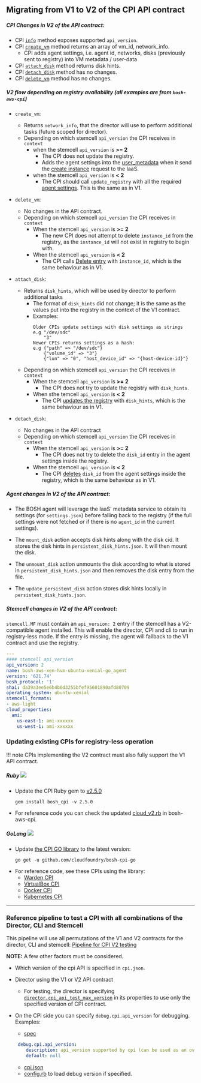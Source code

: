 ## Migrating from V1 to V2 of the CPI API contract

##### CPI Changes in V2 of the API contract:

  - CPI [`info`](cpi-api-v2-method/info.md) method exposes supported `api_version`.
  - CPI [`create_vm`](cpi-api-v2-method/create-vm.md) method returns an array of vm_id, network_info.
    - CPI adds agent settings, i.e. agent id, networks, disks (previously sent to registry) into VM metadata / user-data
  - CPI [`attach_disk`](cpi-api-v2-method/attach-disk.md) method returns disk hints.
  - CPI [`detach_disk`](cpi-api-v2-method/detach-disk.md) method has no changes.
  - CPI [`delete_vm`](cpi-api-v2-method/delete-vm.md) method has no changes.

##### V2 flow depending on registry availability (all examples are from `bosh-aws-cpi`)

  - `create_vm`:
    - Returns `network_info`, that the director will use to perform additional tasks (future scoped for director).
    - Depending on which stemcell `api_version` the CPI receives in `context`
      - when the stemcell `api_version` is **>= 2**
        - The CPI does not update the registry.
        - Adds the agent settings into the [user_metadata](https://github.com/cloudfoundry/bosh-aws-cpi-release/blob/f27c51db1930d1d4c12cbbf074962380377e9e74/src/bosh_aws_cpi/lib/cloud/aws/cloud_v2.rb#L45-L54) when it send the [create instance](https://github.com/cloudfoundry/bosh-aws-cpi-release/blob/f27c51db1930d1d4c12cbbf074962380377e9e74/src/bosh_aws_cpi/lib/cloud/aws/cloud_core.rb#L94-L102) request to the IaaS.
      - when the stemcell `api_version` is **< 2**
        - The CPI should call `update_registry` with all the required [agent settings](https://github.com/cloudfoundry/bosh-aws-cpi-release/blob/f27c51db1930d1d4c12cbbf074962380377e9e74/src/bosh_aws_cpi/lib/cloud/aws/cloud_v2.rb#L58-L60). This is the same as in V1.

  - `delete_vm`:
    - No changes in the API contract.
    - Depending on which stemcell `api_version` the CPI receives in `context`
      - When the stemcell `api_version` is **>= 2**
        - The new CPI does not attempt to delete `instance_id` from the registry, as the `instance_id` will not exist in registry to begin with.
      - When the stemcell `api_version` is **< 2**
        - The CPI calls [Delete entry](https://github.com/cloudfoundry/bosh-aws-cpi-release/blob/f27c51db1930d1d4c12cbbf074962380377e9e74/src/bosh_aws_cpi/lib/cloud/aws/cloud_v2.rb#L110) with `instance_id`, which is the same behaviour as in V1.

  - `attach_disk`:
    - Returns `disk_hints`, which will be used by director to perform additional tasks
      - The format of `disk_hints` did not change; it is the same as the values put into the registry in the context of the V1 contract.
      - Examples:
        ```
        Older CPIs update settings with disk settings as strings
        e.g "/dev/sdc"
      	    "3"
        Newer CPIs returns settings as a hash:
      	e.g {"path" => "/dev/sdc"}
      	    {"volume_id" => "3"}
      	    {"lun" => "0", "host_device_id" => "{host-device-id}"}
        ```
    - Depending on which stemcell `api_version` the CPI receives in `context`
      - When the stemcell `api_version` is **>= 2**
        - The CPI does not try to update the registry with `disk_hints`.
      - When sthe temcell `api_version` is **< 2**
        - The CPI [updates the registry](https://github.com/cloudfoundry/bosh-aws-cpi-release/blob/1d7c31ec1ea0bb65a287adfc1898810a615218b8/src/bosh_aws_cpi/lib/cloud/aws/cloud_v2.rb#L76-L80) with `disk_hints`, which is the same behaviour as in V1.


  - `detach_disk`:
    - No changes in the API contract
    - Depending on which stemcell `api_version` the CPI receives in `context`
      - When the stemcell `api_version` is **>= 2**
        - The CPI does not try to delete the `disk_id` entry in the agent settings inside the registry.
      - When the stemcell `api_version` is **< 2**
        - The CPI  [deletes](https://github.com/cloudfoundry/bosh-aws-cpi-release/blob/1d7c31ec1ea0bb65a287adfc1898810a615218b8/src/bosh_aws_cpi/lib/cloud/aws/cloud_v2.rb#L94-L98) `disk_id` from the agent settings inside the registry, which is the same behaviour as in V1.

##### Agent changes in V2 of the API contract:

- The BOSH agent will leverage the IaaS' metadata service to obtain its settings (for `settings.json`) before falling back to the registry (if the full settings were not fetched or if there is no `agent_id` in the current settings).

- The `mount_disk` action accepts disk hints along with the disk cid. It stores the disk hints in `persistent_disk_hints.json`. It will then mount the disk.
- The `unmount_disk` action unmounts the disk according to what is stored in `persistent_disk_hints.json` and then removes the disk entry from the file.
- The `update_persistent_disk` action stores disk hints locally in `persistent_disk_hints.json`.


##### Stemcell changes in V2 of the API contract:

`stemcell.MF` must contain an `api_version: 2` entry if the stemcell has a V2-compatible agent installed. This will enable the director, CPI and cli to run in registry-less mode. If the entry is missing, the agent will fallback to the V1 contract and use the registry.

```yaml
---
#### stemcell api_version
api_version: 2
name: bosh-aws-xen-hvm-ubuntu-xenial-go_agent
version: '621.74'
bosh_protocol: '1'
sha1: da39a3ee5e6b4b0d3255bfef95601890afd80709
operating_system: ubuntu-xenial
stemcell_formats:
- aws-light
cloud_properties:
  ami:
    us-east-1: ami-xxxxxx
    us-west-1: ami-xxxxxx
```

### Updating existing CPIs for registry-less operation
!!! note
    CPIs implementing the V2 contract must also fully support the V1 API contract.

##### Ruby ![](https://cdn.emojidex.com/emoji/mdpi/Ruby.png)

- Update the CPI Ruby gem to [v2.5.0](https://github.com/cloudfoundry/bosh-cpi-ruby/releases/tag/v2.5.0)

  ```
  gem install bosh_cpi -v 2.5.0
  ```

- For reference code you can check the updated [cloud_v2.rb](https://github.com/cloudfoundry/bosh-aws-cpi-release/blob/f27c51db1930d1d4c12cbbf074962380377e9e74/src/bosh_aws_cpi/lib/cloud/aws/cloud_v2.rb) in bosh-aws-cpi.

##### GoLang ![](cpi-api-v2-method/gopher.jpg)

- Update [the CPI GO library](https://github.com/cloudfoundry/bosh-cpi-go) to the latest version:
  ```
  go get -u github.com/cloudfoundry/bosh-cpi-go
  ```
- For reference code, see these CPIs using the library:
    - [Warden CPI](https://github.com/cloudfoundry/bosh-warden-cpi-release)
    - [VirtualBox CPI](https://github.com/cloudfoundry/bosh-virtualbox-cpi-release)
    - [Docker CPI](https://github.com/cloudfoundry/bosh-docker-cpi-release)
    - [Kubernetes CPI](https://github.com/bosh-cpis/bosh-kubernetes-cpi-release)

---

### Reference pipeline to test a CPI with all combinations of the Director, CLI and  Stemcell
This pipeline will use all permutations of the V1 and V2 contracts for the director, CLI and stemcell:
[Pipeline for CPI V2 testing](https://github.com/cloudfoundry/bosh-aws-cpi-release/blob/49447ba7ee208c31dddc1b7e3ec2a5f05c88ea99/ci/pipeline_cpi_v2.yml.erb)

**NOTE:** A few other factors must be considered.

- Which version of the cpi API is specified in `cpi.json`.
- Director using the V1 or V2 API contract
  - For testing, the director is specifying [`director.cpi_api_test_max_version`](https://github.com/cloudfoundry-incubator/bosh-cpi-certification/blob/82dcf1843a1c617e73b59e4640af2090e9e0c37f/aws/assets/ops/director_cpi_version.yml) in its properties to use only the specified version of CPI contract.
- On the CPI side you can specify `debug.cpi.api_version` for debugging. Examples:
  - [spec](https://github.com/cloudfoundry/bosh-aws-cpi-release/blob/f27c51db1930d1d4c12cbbf074962380377e9e74/jobs/aws_cpi/spec#L14-L16)

  ```yaml
   debug.cpi.api_version:
      description: api_version supported by cpi (can be used as an override for fallback).
      default: null
  ```
  - [cpi.json](https://github.com/cloudfoundry/bosh-aws-cpi-release/blob/f27c51db1930d1d4c12cbbf074962380377e9e74/jobs/aws_cpi/templates/cpi.json.erb#L34-L38)
  - [config.rb](https://github.com/cloudfoundry/bosh-aws-cpi-release/blob/1d7c31ec1ea0bb65a287adfc1898810a615218b8/src/bosh_aws_cpi/lib/cloud/aws/config.rb#L75-L109) to load debug version if specified.
